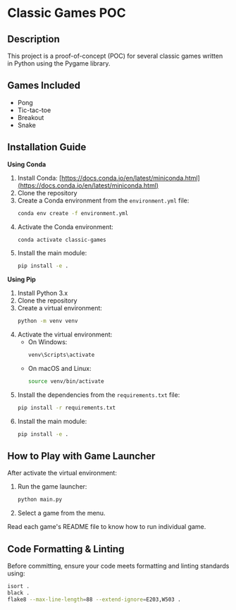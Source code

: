 # Classic Games POC

## Description
This project is a proof-of-concept (POC) for several classic games written in Python using the Pygame library.

## Games Included
- Pong  
- Tic-tac-toe  
- Breakout  
- Snake  

## Installation Guide

**Using Conda**

1.  Install Conda: [https://docs.conda.io/en/latest/miniconda.html](https://docs.conda.io/en/latest/miniconda.html)
2.  Clone the repository
3.  Create a Conda environment from the `environment.yml` file:
    ```bash
    conda env create -f environment.yml
    ```
4.  Activate the Conda environment:
    ```bash
    conda activate classic-games
    ```
5. Install the main module:
    ```bash
    pip install -e .
    ```

**Using Pip**

1.  Install Python 3.x
2.  Clone the repository
3.  Create a virtual environment:
    ```bash
    python -m venv venv
    ```
4.  Activate the virtual environment:
    *   On Windows:
        ```bash
        venv\Scripts\activate
        ```
    *   On macOS and Linux:
        ```bash
        source venv/bin/activate
        ```
5.  Install the dependencies from the `requirements.txt` file:
    ```bash
    pip install -r requirements.txt
    ```
6. Install the main module:
    ```bash
    pip install -e .
    ```

## How to Play with Game Launcher

After activate the virtual environment:

1.  Run the game launcher:
    ```bash
    python main.py
    ```
2.  Select a game from the menu.

Read each game's README file to know how to run individual game.

## Code Formatting & Linting

Before committing, ensure your code meets formatting and linting standards using:

```bash
isort .
black .
flake8 --max-line-length=88 --extend-ignore=E203,W503 .
```
